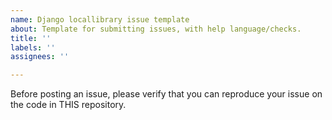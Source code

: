 ```yaml
---
name: Django locallibrary issue template
about: Template for submitting issues, with help language/checks.
title: ''
labels: ''
assignees: ''

---
```


Before posting an issue, please verify that you can reproduce your issue on the code in THIS repository.
